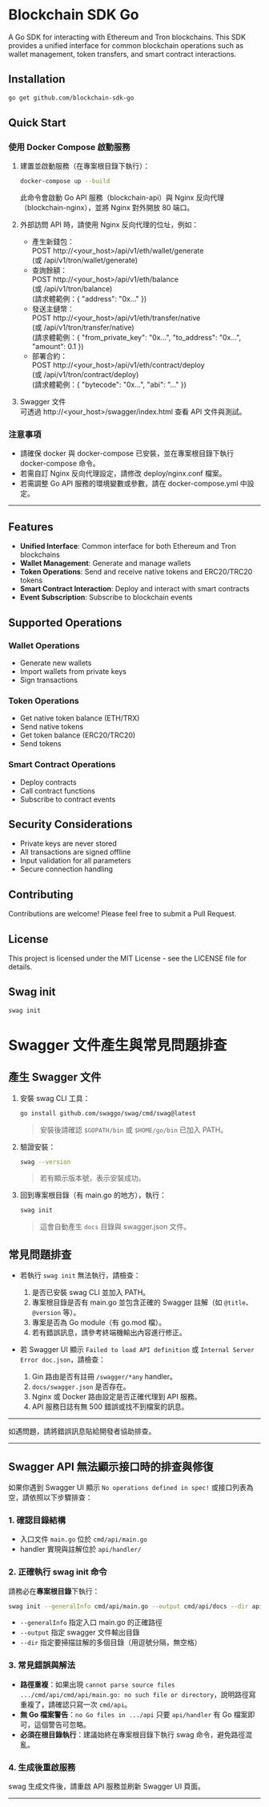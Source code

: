 # Blockchain SDK Go

A Go SDK for interacting with Ethereum and Tron blockchains. This SDK provides a unified interface for common blockchain operations such as wallet management, token transfers, and smart contract interactions.

## Installation

```bash
go get github.com/blockchain-sdk-go
```

## Quick Start

### 使用 Docker Compose 啟動服務

1. 建置並啟動服務（在專案根目錄下執行）：
   ```bash
   docker-compose up --build
   ```
   此命令會啟動 Go API 服務（blockchain-api）與 Nginx 反向代理（blockchain-nginx），並將 Nginx 對外開放 80 端口。

2. 外部訪問 API 時，請使用 Nginx 反向代理的位址，例如：
   - 產生新錢包：  
     POST http://<your_host>/api/v1/eth/wallet/generate  
     (或 /api/v1/tron/wallet/generate)
   - 查詢餘額：  
     POST http://<your_host>/api/v1/eth/balance  
     (或 /api/v1/tron/balance)  
     (請求體範例：{ "address": "0x..." })
   - 發送主鏈幣：  
     POST http://<your_host>/api/v1/eth/transfer/native  
     (或 /api/v1/tron/transfer/native)  
     (請求體範例：{ "from_private_key": "0x...", "to_address": "0x...", "amount": 0.1 })
   - 部署合約：  
     POST http://<your_host>/api/v1/eth/contract/deploy  
     (或 /api/v1/tron/contract/deploy)  
     (請求體範例：{ "bytecode": "0x...", "abi": "..." })

3. Swagger 文件  
   可透過 http://<your_host>/swagger/index.html 查看 API 文件與測試。

### 注意事項

- 請確保 docker 與 docker-compose 已安裝，並在專案根目錄下執行 docker-compose 命令。
- 若需自訂 Nginx 反向代理設定，請修改 deploy/nginx.conf 檔案。
- 若需調整 Go API 服務的環境變數或參數，請在 docker-compose.yml 中設定。

---

## Features

- **Unified Interface**: Common interface for both Ethereum and Tron blockchains
- **Wallet Management**: Generate and manage wallets
- **Token Operations**: Send and receive native tokens and ERC20/TRC20 tokens
- **Smart Contract Interaction**: Deploy and interact with smart contracts
- **Event Subscription**: Subscribe to blockchain events

## Supported Operations

### Wallet Operations
- Generate new wallets
- Import wallets from private keys
- Sign transactions

### Token Operations
- Get native token balance (ETH/TRX)
- Send native tokens
- Get token balance (ERC20/TRC20)
- Send tokens

### Smart Contract Operations
- Deploy contracts
- Call contract functions
- Subscribe to contract events

## Security Considerations

- Private keys are never stored
- All transactions are signed offline
- Input validation for all parameters
- Secure connection handling

## Contributing

Contributions are welcome! Please feel free to submit a Pull Request.

## License

This project is licensed under the MIT License - see the LICENSE file for details. 

## Swag init

```bash
swag init
```

# Swagger 文件產生與常見問題排查

## 產生 Swagger 文件

1. 安裝 swag CLI 工具：
   ```bash
   go install github.com/swaggo/swag/cmd/swag@latest
   ```
   > 安裝後請確認 `$GOPATH/bin` 或 `$HOME/go/bin` 已加入 PATH。

2. 驗證安裝：
   ```bash
   swag --version
   ```
   > 若有顯示版本號，表示安裝成功。

3. 回到專案根目錄（有 main.go 的地方），執行：
   ```bash
   swag init
   ```
   > 這會自動產生 `docs` 目錄與 swagger.json 文件。

## 常見問題排查

- 若執行 `swag init` 無法執行，請檢查：
  1. 是否已安裝 swag CLI 並加入 PATH。
  2. 專案根目錄是否有 main.go 並包含正確的 Swagger 註解（如 `@title`、`@version` 等）。
  3. 專案是否為 Go module（有 go.mod 檔）。
  4. 若有錯誤訊息，請參考終端機輸出內容進行修正。

- 若 Swagger UI 顯示 `Failed to load API definition` 或 `Internal Server Error doc.json`，請檢查：
  1. Gin 路由是否有註冊 `/swagger/*any` handler。
  2. `docs/swagger.json` 是否存在。
  3. Nginx 或 Docker 路由設定是否正確代理到 API 服務。
  4. API 服務日誌有無 500 錯誤或找不到檔案的訊息。

---

如遇問題，請將錯誤訊息貼給開發者協助排查。

---

## Swagger API 無法顯示接口時的排查與修復

如果你遇到 Swagger UI 顯示 `No operations defined in spec!` 或接口列表為空，請依照以下步驟排查：

### 1. 確認目錄結構
- 入口文件 `main.go` 位於 `cmd/api/main.go`
- handler 實現與註解位於 `api/handler/`

### 2. 正確執行 swag init 命令
請務必在**專案根目錄**下執行：
```bash
swag init --generalInfo cmd/api/main.go --output cmd/api/docs --dir api,cmd/api
```
- `--generalInfo` 指定入口 main.go 的正確路徑
- `--output` 指定 swagger 文件輸出目錄
- `--dir` 指定要掃描註解的多個目錄（用逗號分隔，無空格）

### 3. 常見錯誤與解法
- **路徑重複**：如果出現 `cannot parse source files .../cmd/api/cmd/api/main.go: no such file or directory`，說明路徑寫重複了，請確認只寫一次 `cmd/api`。
- **無 Go 檔案警告**：`no Go files in .../api` 只要 `api/handler` 有 Go 檔案即可，這個警告可忽略。
- **必須在根目錄執行**：建議始終在專案根目錄下執行 swag 命令，避免路徑混亂。

### 4. 生成後重啟服務
swag 生成文件後，請重啟 API 服務並刷新 Swagger UI 頁面。

--- 